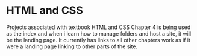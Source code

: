 # HTML and CSS
 Projects associated with textbook HTML and CSS
Chapter 4 is being used as the index and when i learn how to manage folders and host a site, it will be the landing page.  It currently has links to all other chapters work as if it were a landing page linking to other parts of the site.